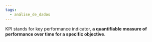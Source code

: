 ```yaml
---
tags:
  - análise_de_dados
---
```

KPI stands for key performance indicator, **a quantifiable measure of performance over time for a specific objective**.